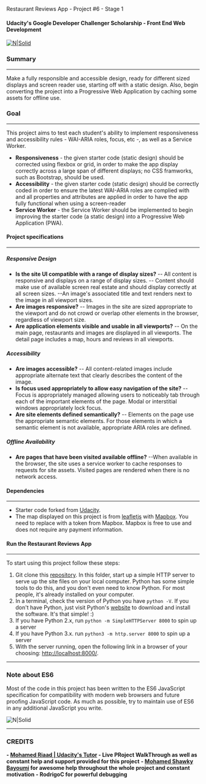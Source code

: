 ﻿Restaurant Reviews App - Project #6 - Stage 1
#### Udacity's Google Developer Challenger Scholarship - Front End Web Development

[![N|Solid](https://www.stoddard.consulting/images/logos/Udacity_logo_small.png)](https://www.stoddard.consulting/images/logos/Udacity_logo_small.png)

### Summary
***
Make a fully responsible and accessible design, ready for different sized displays and screen reader use, starting off with a static design.
Also, begin converting the project into a Progressive Web Application by caching some assets for offline use.

### Goal
***
This project aims to test each student's ability to implement responsiveness and accessibility rules - WAI-ARIA roles, focus, etc -, as well as a Service Worker.
- **Responsiveness** - the given starter code (static design) should be corrected using flexbox or grid, in order to make the app display correctly across a large span of different displays; no CSS framworks, such as Bootstrap, should be used.
- **Accessibility** - the given starter code (static design) should be correctly coded in order to ensure the latest WAI-ARIA roles are complied with and all properties and attributes are applied in order to have the app fully functional when using a screen-reader
- **Service Worker** - the Service Worker should be implemented to begin improving the starter code (a static design) into a Progressive Web Application (PWA).

#### Project specifications
***
##### Responsive Design
  - **Is the site UI compatible with a range of display sizes?**
  -- All content is responsive and displays on a range of display sizes.
-- Content should make use of available screen real estate and should display correctly at all screen sizes.
--An image's associated title and text renders next to the image in all viewport sizes.
- **Are images responsive?** 
-- Images in the site are sized appropriate to the viewport and do not crowd or overlap other elements in the browser, regardless of viewport size.
- **Are application elements visible and usable in all viewports?**
-- On the main page, restaurants and images are displayed in all viewports. The detail page includes a map, hours and reviews in all viewports.
##### Accessibility
- **Are images accessible?**
-- All content-related images include appropriate alternate text that clearly describes the content of the image.
- **Is focus used appropriately to allow easy navigation of the site?**
-- Focus is appropriately managed allowing users to noticeably tab through each of the important elements of the page. Modal or interstitial windows appropriately lock focus.
- **Are site elements defined semantically?**
-- Elements on the page use the appropriate semantic elements. For those elements in which a semantic element is not available, appropriate ARIA roles are defined.
##### Offline Availability
- **Are pages that have been visited available offline?**
--When available in the browser, the site uses a service worker to cache responses to requests for site assets. Visited pages are rendered when there is no network access.

#### Dependencies
***
- Starter code forked from [Udacity](https://github.com/udacity/mws-restaurant-stage-1).
- The map displayed on this project is from [leafletjs](https://leafletjs.com/) with [Mapbox](https://www.mapbox.com/). You need to replace <your MAPBOX API KEY HERE> with a token from Mapbox. Mapbox is free to use and does not require any payment information.

#### Run the Restaurant Reviews App
***

To start using this project follow these steps:
1. Git clone this [repository](https://github.com/Negmah/mws-restaurant-stage-1.git).
In this folder, start up a simple HTTP server to serve up the site files on your local computer. Python has some simple tools to do this, and you don't even need to know Python. For most people, it's already installed on your computer. 
2. In a terminal, check the version of Python you have `python -V`.
If you don't have Python, just visit Python's [website](https://www.python.org/) to download and install the software. It's that simple! :)
4. If you have Python 2.x, run `python -m SimpleHTTPServer 8000` to spin up a server
5. If you have Python 3.x. run `python3 -m http.server 8000` to spin up a server
6. With the server running, open the following link in a browser of your choosing: [http://localhost:8000/](http://localhost:8000/).

***
### Note about ES6

Most of the code in this project has been written to the ES6 JavaScript specification for compatibility with modern web browsers and future proofing JavaScript code. As much as possible, try to maintain use of ES6 in any additional JavaScript you write.

![N|Solid](http://res.cloudinary.com/negmah/image/upload/v1533090663/Screenshot_2.png)

***
### CREDITS
**- [Mohamed Riaad | Udacity's Tutor](https://github.com/MOhammedRiaad/) - Live PRoject WalkThrough as well as constant help and support provided for this project**
**- [Mohamed Shawky Bayoumi](https://github.com/MohamedShawkyBayoumi) for awesome help throughout the whole project and constant motivation**
**- RodrigoC for powerful debugging**